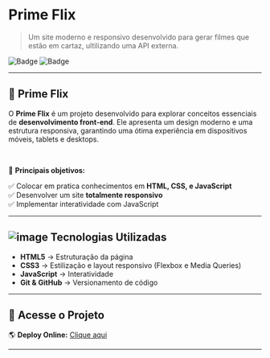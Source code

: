 #  Prime Flix

> Um site moderno e responsivo desenvolvido para gerar filmes que estão em cartaz, ultilizando uma API externa. 

![Badge](https://img.shields.io/badge/Status-Concluído-brightgreen)
![Badge](https://img.shields.io/badge/Techs-HTML%20%7C%20CSS%20%7C%20JS-blue) 


--- 


## 🚀 Prime Flix 

O **Prime Flix** é um projeto desenvolvido para explorar conceitos essenciais de **desenvolvimento front-end**.
Ele apresenta um design moderno e uma estrutura responsiva, garantindo uma ótima experiência em dispositivos móveis, tablets e desktops. 

<br/>

🎯 **Principais objetivos:**


✅ Colocar em pratica conhecimentos em **HTML, CSS, e JavaScript**<br/>
✅ Desenvolver um site **totalmente responsivo**<br/>
✅ Implementar interatividade com JavaScript<br/>

---

## ![image](https://github.com/user-attachments/assets/9ca0d877-ac6d-4fd5-8297-d92d16938ae8) Tecnologias Utilizadas

 - **HTML5** → Estruturação da página <br/>
 - **CSS3** → Estilização e layout responsivo (Flexbox e Media Queries)<br/>
 - **JavaScript** → Interatividade<br/>
 - **Git & GitHub** → Versionamento de código<br/>
 
 --- 

## 🔗 Acesse o Projeto 
 
 🌎 **Deploy Online:** [Clique aqui](https://bit.ly/landingpagebarber) 

---
 
